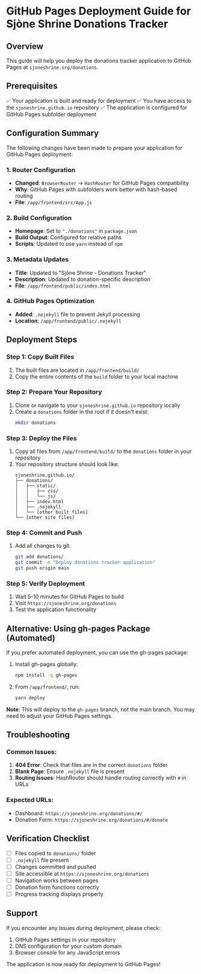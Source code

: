 # GitHub Pages Deployment Guide for Sjòne Shrine Donations Tracker

## Overview
This guide will help you deploy the donations tracker application to GitHub Pages at `sjoneshrine.org/donations`.

## Prerequisites
✅ Your application is built and ready for deployment
✅ You have access to the `sjoneshrine.github.io` repository
✅ The application is configured for GitHub Pages subfolder deployment

## Configuration Summary
The following changes have been made to prepare your application for GitHub Pages deployment:

### 1. Router Configuration
- **Changed**: `BrowserRouter` → `HashRouter` for GitHub Pages compatibility
- **Why**: GitHub Pages with subfolders work better with hash-based routing
- **File**: `/app/frontend/src/App.js`

### 2. Build Configuration
- **Homepage**: Set to `"./donations"` in `package.json`
- **Build Output**: Configured for relative paths
- **Scripts**: Updated to use `yarn` instead of `npm`

### 3. Metadata Updates
- **Title**: Updated to "Sjòne Shrine - Donations Tracker"
- **Description**: Updated to donation-specific description
- **File**: `/app/frontend/public/index.html`

### 4. GitHub Pages Optimization
- **Added**: `.nojekyll` file to prevent Jekyll processing
- **Location**: `/app/frontend/public/.nojekyll`

## Deployment Steps

### Step 1: Copy Built Files
1. The built files are located in `/app/frontend/build/`
2. Copy the entire contents of the `build` folder to your local machine

### Step 2: Prepare Your Repository
1. Clone or navigate to your `sjoneshrine.github.io` repository locally
2. Create a `donations` folder in the root if it doesn't exist:
   ```bash
   mkdir donations
   ```

### Step 3: Deploy the Files
1. Copy all files from `/app/frontend/build/` to the `donations` folder in your repository
2. Your repository structure should look like:
   ```
   sjoneshrine.github.io/
   ├── donations/
   │   ├── static/
   │   │   ├── css/
   │   │   └── js/
   │   ├── index.html
   │   ├── .nojekyll
   │   └── [other built files]
   └── [other site files]
   ```

### Step 4: Commit and Push
1. Add all changes to git:
   ```bash
   git add donations/
   git commit -m "Deploy donations tracker application"
   git push origin main
   ```

### Step 5: Verify Deployment
1. Wait 5-10 minutes for GitHub Pages to build
2. Visit `https://sjoneshrine.org/donations`
3. Test the application functionality

## Alternative: Using gh-pages Package (Automated)
If you prefer automated deployment, you can use the gh-pages package:

1. Install gh-pages globally:
   ```bash
   npm install -g gh-pages
   ```

2. From `/app/frontend/`, run:
   ```bash
   yarn deploy
   ```

**Note**: This will deploy to the `gh-pages` branch, not the main branch. You may need to adjust your GitHub Pages settings.

## Troubleshooting

### Common Issues:
1. **404 Error**: Check that files are in the correct `donations` folder
2. **Blank Page**: Ensure `.nojekyll` file is present
3. **Routing Issues**: HashRouter should handle routing correctly with `#` in URLs

### Expected URLs:
- Dashboard: `https://sjoneshrine.org/donations/#/`
- Donation Form: `https://sjoneshrine.org/donations/#/donate`

## Verification Checklist
- [ ] Files copied to `donations/` folder
- [ ] `.nojekyll` file present
- [ ] Changes committed and pushed
- [ ] Site accessible at `https://sjoneshrine.org/donations`
- [ ] Navigation works between pages
- [ ] Donation form functions correctly
- [ ] Progress tracking displays properly

## Support
If you encounter any issues during deployment, please check:
1. GitHub Pages settings in your repository
2. DNS configuration for your custom domain
3. Browser console for any JavaScript errors

The application is now ready for deployment to GitHub Pages!